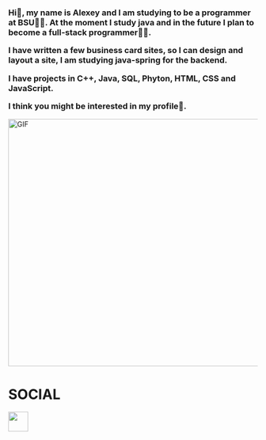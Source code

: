 <h3>Hi👋, my name is Alexey and I am studying to be a programmer at BSU👨‍🎓. At the moment I study java and in the future I plan to become a full-stack programmer👨‍💻.

I have written a few business card sites, so I can design and layout a site, I am studying java-spring for the backend. 

I have projects in C++, Java, SQL, Phyton, HTML, CSS and JavaScript.

I think you might be interested in my profile🌌.</h3>

<img align="center" alt="GIF" src="https://heaad.ru/wp-content/uploads/2022/11/CxrL.gif" width="1100" height="500"/>

<h1>SOCIAL</h1>
<a href="https://www.instagram.com/alexey12546/?hl=ru"><img src="https://png.pngtree.com/png-vector/20230225/ourmid/pngtree-three-dimensional-instagram-icon-png-image_6618437.png" height="40"></a>

